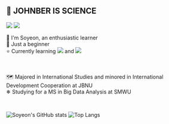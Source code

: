 ## 🔬 JOHNBER IS SCIENCE

<a href="mailto:syyang@sookmyung.ac.kr" target="_blank"><img src="https://img.shields.io/badge/Gmail-EA4335?style=flat-square&logo=Gmail&logoColor=white"/></a>
<a href="https://velog.io/@xoyeon" target="_blank"><img src="https://img.shields.io/badge/Velog-20c997?style=flat-square&logo=Vimeo&logoColor=white"/></a>
</br>

👋 I'm Soyeon, an enthusiastic learner   
🌱 Just a beginner   
⭐ Currently learning
<img src="https://img.shields.io/badge/Python-3776AB?style=flat-square&logo=Python&logoColor=white"/></a> and 
<img src="https://img.shields.io/badge/R-276DC3?style=flat-square&logo=R&logoColor=white"/></a>

</br>

🗺 Majored in International Studies and minored in International Development Cooperation at JBNU   
❄ Studying for a MS in Big Data Analysis at SMWU



</br>



![Soyeon's GitHub stats](https://github-readme-stats.vercel.app/api?username=xoyeon&show_icons=true&theme=buefy)
![Top Langs](https://github-readme-stats.vercel.app/api/top-langs/?username=xoyeon&theme=buefy&layout=compact)

